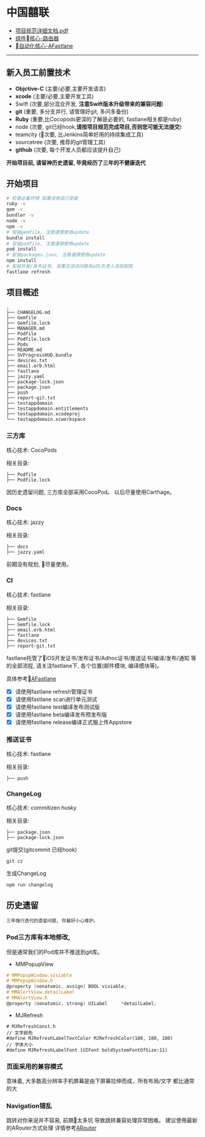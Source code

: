 # 中国囍联

* [项目规范详细文档.pdf](https://github.com/RogerAbyss/AGuidelineForIOS.git)
* [组件核心-路由器](https://github.com/RogerAbyss/ARouter)
* [自动化核心-AFastlane](https://github.com/RogerAbyss/AFastlane)

---

## 新入员工前置技术

- **Objctive-C** (主要/必要,主要开发语言)
- **xcode** (主要/必要,主要开发工具)
- Swift      (次要,部分混合开发, **注意Swift版本升级带来的兼容问题**)
- **git**        (重要, 多分支并行, 请管理好git, 多问多备份)
- **Ruby**       (重要,比Cocopods更深的了解是必要的, fastlane相关都是ruby)
- node       (次要, git已经hook,**请按项目规范完成项目,否则您可能无法提交**)
- teamcity   (次要, 比Jenkins简单好用的持续集成工具)
- sourcetree (次要, 推荐的git管理工具)
- **github** (次要, 每个开发人员都应该提升自己)

**开始项目前, 请留神历史遗留, 毕竟经历了三年的不健康迭代**

## 开始项目

```zsh
# 检查必备环境 如果没有自己安装
ruby -v
gem -v
bundler -v
node -v
npm -v
# 安装gemfile, 注意谨慎使用update
bundle install
# 安装podfile, 注意谨慎使用update
pod install
# 安装packages.json, 注意谨慎使用update
npm install
# 安装开发/发布证书, 如果无法访问联系iOS负责人添加权限
fastlane refresh
```


## 项目概述

```
.
├── CHANGELOG.md
├── Gemfile
├── Gemfile.lock
├── MANAGER.md
├── Podfile
├── Podfile.lock
├── Pods
├── README.md
├── SVProgressHUD.bundle
├── devices.txt
├── email.erb.html
├── fastlane
├── jazzy.yaml
├── package-lock.json
├── package.json
├── push
├── report-git.txt
├── testappdomain
├── testappdomain.entitlements
├── testappdomain.xcodeproj
└── testappdomain.xcworkspace
```

### 三方库

核心技术:
CocoPods

相关目录:
```
├── Podfile
├── Podfile.lock
```
因历史遗留问题, 三方库全部采用CocoPod。
以后尽量使用Carthage。
### Docs

核心技术:
jazzy

相关目录:
```
├── docs
├── jazzy.yaml
```
前期没有规划, 尽量使用。

### CI
核心技术:
fastlane

相关目录:
```
├── Gemfile
├── Gemfile.lock
├── email.erb.html
├── fastlane
├── devices.txt
├── report-git.txt
```

fastlane托管了iOS开发证书/发布证书/Adhoc证书/推送证书/编译/发布/通知
等的全部流程, 请关注fastlane下, 各个位置(邮件模块, 编译模块等)。

具体参考[AFastlane](https://github.com/RogerAbyss/AFastlane)

- [x] 请使用fastlane refresh管理证书
- [x] 请使用fastlane scan进行单元测试
- [x] 请使用fastlane test编译发布测试版
- [x] 请使用fastlane beta编译发布预发布版
- [x] 请使用fastlane release编译正式服上传Appstore

### 推送证书
核心技术:
fastlane

相关目录:
```
├── push
```

### ChangeLog
核心技术:
commitizen
husky

相关目录:
```
├── package.json
├── package-lock.json
```

git提交(gitcommit 已经hook)
```
git cz
```

生成ChangeLog
```
npm run changelog
```
## 历史遗留
```
三年强行迭代的遗留问题, 你最好小心维护。
```
### Pod三方库有本地修改,

但是通常我们的Pod库并不推送到git库。

- MMPopupView
```Objective-C
# MMPopupWindow.visiable
# MMPopupWindow.h 
@property (nonatomic, assign) BOOL visiable;
# MMAlertView.detailLabel
# MMAlertView.h
@property (nonatomic, strong) UILabel     *detailLabel;
```
- MJRefresh
```
# MJRefreshConst.h 
// 文字颜色
#define MJRefreshLabelTextColor MJRefreshColor(180, 180, 180)
// 字体大小
#define MJRefreshLabelFont [UIFont boldSystemFontOfSize:11]
```

### 页面采用的兼容模式
意味着, 大多数高分辨率手机屏幕是由下屏幕拉伸而成，所有布局/文字 都比通常的大

### Navigation错乱
跳转对你来说并不容易, 前期太多坑 导致跳转兼容处理异常困难。
建议使用最新的ARouter方式处理
详情参考[ARouter](https://github.com/RogerAbyss/ARouter)